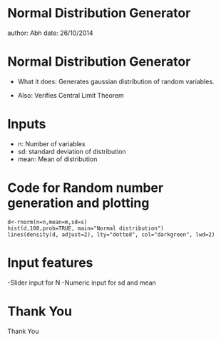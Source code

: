 Normal Distribution Generator
========================================================
author: Abh
date: 26/10/2014

Normal Distribution Generator
========================================================

- What it does: Generates gaussian distribution of random variables.

- Also: Verifies Central Limit Theorem

Inputs
========================================================
- n: Number of variables
- sd: standard deviation of distribution
- mean: Mean of distribution


Code for Random number generation and plotting
========================================================


    d<-rnorm(n=n,mean=m,sd=s)
    hist(d,100,prob=TRUE, main="Normal distribution")
    lines(density(d, adjust=2), lty="dotted", col="darkgreen", lwd=2)


Input features
========================================================

-Slider input for N
-Numeric input for sd and mean

Thank You
========================================================
Thank You
